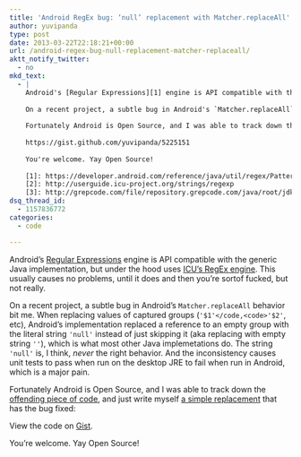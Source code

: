 ```yaml
---
title: 'Android RegEx bug: ‘null’ replacement with Matcher.replaceAll'
author: yuvipanda
type: post
date: 2013-03-22T22:18:21+00:00
url: /android-regex-bug-null-replacement-matcher-replaceall/
aktt_notify_twitter:
  - no
mkd_text:
  - |
    Android's [Regular Expressions][1] engine is API compatible with the generic Java implementation, but under the hood uses [ICU's RegEx engine][2]. This usually causes no problems, until it does and then you're sortof fucked, but not really.
    
    On a recent project, a subtle bug in Android's `Matcher.replaceAll` behavior bit me. When replacing values of captured groups (`$1', `$2', etc), Android's implementation replaced a reference to an empty group with the literal string `'null'` instead of just skipping it (aka replacing with empty string `''`), which is what most other Java implemetations do. The string `'null'` is, I think, *never* the right behavior in this case. And the inconsistency causes unit tests to pass when run on the desktop JRE to fail when run in Android, which is a major pain.
    
    Fortunately Android is Open Source, and I was able to track down the [offending piece of code][3], and just write myself a simple replacement that has the bug fixed:
    
    https://gist.github.com/yuvipanda/5225151
    
    You're welcome. Yay Open Source!
    
    [1]: https://developer.android.com/reference/java/util/regex/Pattern.html
    [2]: http://userguide.icu-project.org/strings/regexp
    [3]: http://grepcode.com/file/repository.grepcode.com/java/root/jdk/openjdk/6-b14/java/util/regex/Matcher.java#Matcher.replaceAll%28java.lang.String%29
dsq_thread_id:
  - 1157836772
categories:
  - code

---
```

Android&#8217;s [Regular Expressions][1] engine is API compatible with the generic Java implementation, but under the hood uses [ICU&#8217;s RegEx engine][2]. This usually causes no problems, until it does and then you&#8217;re sortof fucked, but not really.

On a recent project, a subtle bug in Android&#8217;s `Matcher.replaceAll` behavior bit me. When replacing values of captured groups (`'$1'</code,<code>'$2'`, etc), Android&#8217;s implementation replaced a reference to an empty group with the literal string `'null'` instead of just skipping it (aka replacing with empty string `''`), which is what most other Java implemetations do. The string `'null'` is, I think, _never_ the right behavior. And the inconsistency causes unit tests to pass when run on the desktop JRE to fail when run in Android, which is a major pain.

Fortunately Android is Open Source, and I was able to track down the [offending piece of code][3], and just write myself [a simple replacement][4] that has the bug fixed:

<noscript>
  <p>
    View the code on <a href="https://gist.github.com/5225151">Gist</a>.
  </p>
</noscript>

You&#8217;re welcome. Yay Open Source!

 [1]: https://developer.android.com/reference/java/util/regex/Pattern.html
 [2]: http://userguide.icu-project.org/strings/regexp
 [3]: http://grepcode.com/file/repository.grepcode.com/java/root/jdk/openjdk/6-b14/java/util/regex/Matcher.java#Matcher.replaceAll%28java.lang.String%29
 [4]: https://gist.github.com/yuvipanda/5225151